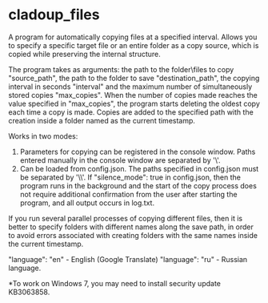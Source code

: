 # cladoup_files
A program for automatically copying files at a specified interval. Allows you to specify a specific target file or an entire folder as a copy source, which is copied while preserving the internal structure.

The program takes as arguments: the path to the folder\files to copy "source_path", the path to the folder to save "destination_path", the copying interval in seconds "interval" and the maximum number of simultaneously stored copies "max_copies".
When the number of copies made reaches the value specified in "max_copies", the program starts deleting the oldest copy each time a copy is made. Copies are added to the specified path with the creation inside a folder named as the current timestamp.

Works in two modes:
1. Parameters for copying can be registered in the console window. Paths entered manually in the console window are separated by '\\\'.
2. Can be loaded from config.json. The paths specified in config.json must be separated by '\\\\'. If "silence_mode": true in config.json, then the program runs in the background and the start of the copy process does not require additional confirmation from the user after starting the program, and all output occurs in log.txt.

If you run several parallel processes of copying different files, then it is better to specify folders with different names along the save path, in order to avoid errors associated with creating folders with the same names inside the current timestamp.

"language": "en" - English (Google Translate)
"language": "ru" - Russian language.

*To work on Windows 7, you may need to install security update KB3063858.
